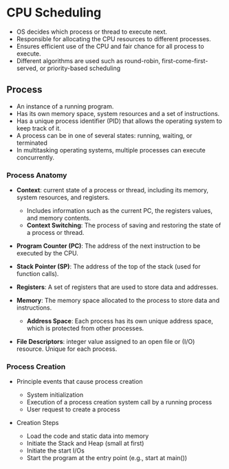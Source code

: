 # CPU Scheduling

- OS decides which process or thread to execute next.
- Responsible for allocating the CPU resources to different processes.
- Ensures efficient use of the CPU and fair chance for all process to execute.
- Different algorithms are used such as round-robin, first-come-first-served, or priority-based scheduling

## Process

- An instance of a running program.
- Has its own memory space, system resources and a set of instructions.
- Has a unique process identifier (PID) that allows the operating system to keep track of it.
- A process can be in one of several states: running, waiting, or terminated
- In multitasking operating systems, multiple processes can execute concurrently.

### Process Anatomy

- **Context**: current state of a process or thread, including its memory, system resources, and registers.
  - Includes information such as the current PC, the registers values, and memory contents.
  - **Context Switching**: The process of saving and restoring the state of a process or thread.

- **Program Counter (PC)**: The address of the next instruction to be executed by the CPU.
- **Stack Pointer (SP)**: The address of the top of the stack (used for function calls).
- **Registers**: A set of registers that are used to store data and addresses.
- **Memory**: The memory space allocated to the process to store data and instructions.
  - **Address Space**: Each process has its own unique address space, which is protected from other processes.
- **File Descriptors**: integer value assigned to an open file or (I/O) resource. Unique for each process.

### Process Creation

- Principle events that cause process creation
  - System initialization
  - Execution of a process creation system call by a running process
  - User request to create a process

- Creation Steps
  - Load the code and static data into memory
  - Initiate the Stack and Heap (small at first)
  - Initiate the start I/Os
  - Start the program at the entry point (e.g., start at main())
